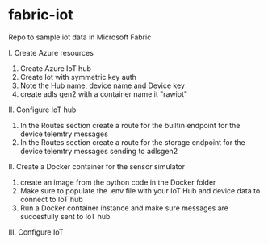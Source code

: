 # fabric-iot
Repo to sample iot data in Microsoft Fabric

I. Create Azure resources
1. Create Azure IoT hub
2. Create Iot with symmetric key auth
3. Note the Hub name, device name and Device key
4. create adls gen2 with a container name it "rawiot"

II. Configure IoT hub
1. In the Routes section create a route for the builtin endpoint for the device telemtry messages
2. In the Routes section create a route for the storage endpoint for the device telemtry messages sending to adlsgen2

II. Create a Docker container for the sensor simulator
1. create an image from the python code in the Docker folder
2. Make sure to populate the .env file with your IoT Hub and device data to connect to IoT hub
3. Run a Docker container instance and make sure messages are succesfully sent to IoT hub

III. Configure IoT 